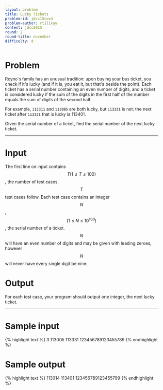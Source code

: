 ```yaml
---
layout: problem
title: Lucky Tickets
problem-id: jdcc15novd
problem-author: rtilikay
contest: jdcc2015
round: 2
round-title: november
difficulty: d
---
```


# Problem
Reyno's family has an unusual tradition: upon buying your bus ticket, you check if it's lucky (and if it is, you eat it, but that's beside the point). Each ticket has a serial number containing an even number of digits, and a ticket is considered lucky if the sum of the digits in the first half of the number equals the sum of digits of the second half.

For example, ``113311`` and ``113005`` are both lucky, but ``113331`` is not; the next ticket after ``113331`` that is lucky is 113401.

Given the serial number of a ticket, find the serial number of the next lucky ticket.

---

# Input
The first line on input contains $$T (1 \leq T \leq 100)$$, the number of test cases. $$T$$ test cases follow. Each test case contains an integer $$N$$, $$(1 \leq N \leq 10^{100})$$, the serial number of a ticket. $$N$$ will have an even number of digits and may be given with leading zeroes, however $$N$$ will never have every single digit be nine.

# Output
For each test case, your program should output one integer, the next lucky ticket.

---

# Sample input
{% highlight text %}
3
113005
113331
123456789123455789
{% endhighlight %}

# Sample output
{% highlight text %}
113014
113401
123456789123455799
{% endhighlight %}
